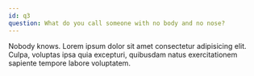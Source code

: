 ```yaml
---
id: q3
question: What do you call someone with no body and no nose?
---
```

Nobody knows. Lorem ipsum dolor sit amet consectetur adipisicing elit. Culpa, voluptas ipsa quia excepturi, quibusdam natus exercitationem sapiente tempore labore voluptatem.
